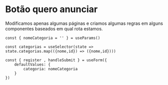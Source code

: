# Botão quero anunciar

Modificamos apenas algumas páginas e criamos algumas regras em alguns componentes baseados em qual rota estamos.

    const { nomeCategoria = '' } = useParams()

    const categorias = useSelector(state => state.categorias.map(({nome,id}) => ({nome,id})))

    const { register , handleSubmit } = useForm({
        defaultValues: {
            categoria: nomeCategoria
        }
    })
